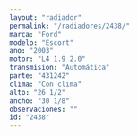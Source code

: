 ```yaml
---
layout: "radiador"
permalink: "/radiadores/2438/"
marca: "Ford"
modelo: "Escort"
ano: "2003"
motor: "L4 1.9 2.0"
transmision: "Automática"
parte: "431242"
clima: "Con clima"
alto: "26 1/2"
ancho: "30 1/8"
observaciones: ""
id: "2438"
---
```


